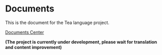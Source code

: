 # Documents

This is the document for the Tea language project.

[Documents Center](./docs/index.md)

**(The project is currently under development, please wait for translation and content improvement)**

